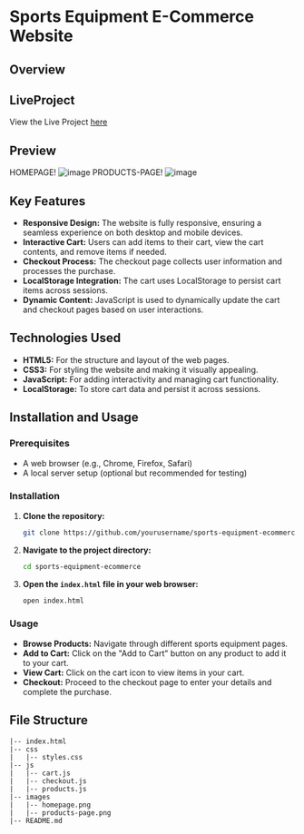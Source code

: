 # Sports Equipment E-Commerce Website

## Overview


## LiveProject
View the Live Project [here](http://127.0.0.1:5500/index.html)

## Preview
HOMEPAGE!
![image](https://github.com/udayputtireddi/SportSmart/assets/101133572/fd8e763b-bd91-4619-a62d-41082d6b55fa)
PRODUCTS-PAGE!
![image](https://github.com/udayputtireddi/SportSmart/assets/101133572/eb05de6f-6fbe-45b7-a7e3-1810cd22f30b)

## Key Features
- **Responsive Design:** The website is fully responsive, ensuring a seamless experience on both desktop and mobile devices.
- **Interactive Cart:** Users can add items to their cart, view the cart contents, and remove items if needed.
- **Checkout Process:** The checkout page collects user information and processes the purchase.
- **LocalStorage Integration:** The cart uses LocalStorage to persist cart items across sessions.
- **Dynamic Content:** JavaScript is used to dynamically update the cart and checkout pages based on user interactions.

## Technologies Used
- **HTML5:** For the structure and layout of the web pages.
- **CSS3:** For styling the website and making it visually appealing.
- **JavaScript:** For adding interactivity and managing cart functionality.
- **LocalStorage:** To store cart data and persist it across sessions.

## Installation and Usage

### Prerequisites
- A web browser (e.g., Chrome, Firefox, Safari)
- A local server setup (optional but recommended for testing)

### Installation
1. **Clone the repository:**
    ```bash
    git clone https://github.com/yourusername/sports-equipment-ecommerce.git
    ```
2. **Navigate to the project directory:**
    ```bash
    cd sports-equipment-ecommerce
    ```
3. **Open the `index.html` file in your web browser:**
    ```bash
    open index.html
    ```

### Usage
- **Browse Products:** Navigate through different sports equipment pages.
- **Add to Cart:** Click on the "Add to Cart" button on any product to add it to your cart.
- **View Cart:** Click on the cart icon to view items in your cart.
- **Checkout:** Proceed to the checkout page to enter your details and complete the purchase.

## File Structure
```plaintext
|-- index.html
|-- css
|   |-- styles.css
|-- js
|   |-- cart.js
|   |-- checkout.js
|   |-- products.js
|-- images
|   |-- homepage.png
|   |-- products-page.png
|-- README.md
